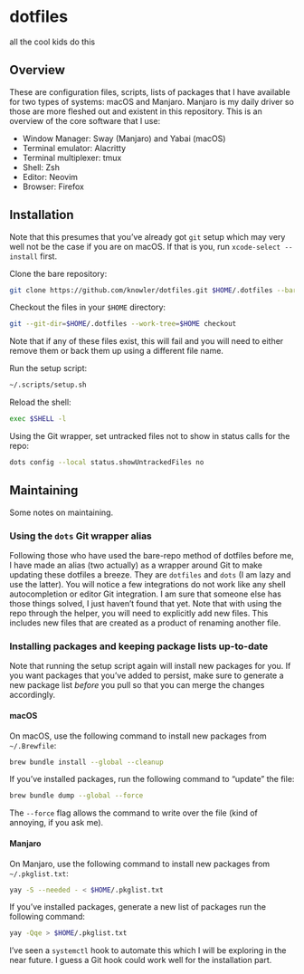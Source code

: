# dotfiles

all the cool kids do this

## Overview

These are configuration files, scripts, lists of packages that I have available
for two types of systems: macOS and Manjaro. Manjaro is my daily driver so those
are more fleshed out and existent in this repository. This is an overview of the
core software that I use:

- Window Manager: Sway (Manjaro) and Yabai (macOS)
- Terminal emulator: Alacritty
- Terminal multiplexer: tmux
- Shell: Zsh
- Editor: Neovim
- Browser: Firefox

## Installation

Note that this presumes that you’ve already got `git` setup which may very well
not be the case if you are on macOS. If that is you, run `xcode-select
--install` first.

Clone the bare repository:

```bash
git clone https://github.com/knowler/dotfiles.git $HOME/.dotfiles --bare
```

Checkout the files in your `$HOME` directory:

```bash
git --git-dir=$HOME/.dotfiles --work-tree=$HOME checkout
```

Note that if any of these files exist, this will fail and you will need to
either remove them or back them up using a different file name.

Run the setup script:

```bash
~/.scripts/setup.sh
```

Reload the shell:

```bash
exec $SHELL -l
```

Using the Git wrapper, set untracked files not to show in status calls for the
repo:

```bash
dots config --local status.showUntrackedFiles no
```

## Maintaining

Some notes on maintaining.

### Using the `dots` Git wrapper alias

Following those who have used the bare-repo method of dotfiles before me, I have
made an alias (two actually) as a wrapper around Git to make updating these
dotfiles a breeze. They are `dotfiles` and `dots` (I am lazy and use the
latter). You will notice a few integrations do not work like any shell
autocompletion or editor Git integration. I am sure that someone else has those
things solved, I just haven’t found that yet. Note that with using the repo
through the helper, you will need to explicitly add new files. This includes new
files that are created as a product of renaming another file.

### Installing packages and keeping package lists up-to-date

Note that running the setup script again will install new packages for you. If
you want packages that you’ve added to persist, make sure to generate a new
package list _before_ you pull so that you can merge the changes accordingly.

#### macOS

On macOS, use the following command to install new packages from `~/.Brewfile`:

```bash
brew bundle install --global --cleanup
```

If you’ve installed packages, run the following command to “update” the file:

```bash
brew bundle dump --global --force
```

The `--force` flag allows the command to write over the file (kind of annoying,
if you ask me).

#### Manjaro

On Manjaro, use the following command to install new packages from
`~/.pkglist.txt`:

```bash
yay -S --needed - < $HOME/.pkglist.txt
```

If you’ve installed packages, generate a new list of packages run the following
command:

```bash
yay -Qqe > $HOME/.pkglist.txt
```

I’ve seen a `systemctl` hook to automate this which I will be exploring in the
near future. I guess a Git hook could work well for the installation part.
